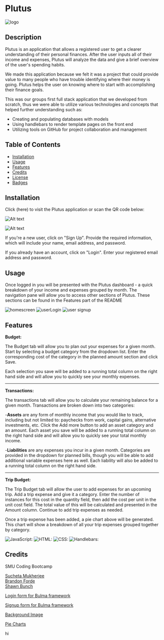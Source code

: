 # Plutus
<p align='center' width='80%'>

![logo](/public/asset/Plutus-logos.jpeg)
</p>

## Description

Plutus is an application that allows a registered user to get a clearer understanding of their personal finances. After the user inputs all of their income and expenses, Plutus will analyze the data and give a brief overview of the user's spending habits.

We made this application because we felt it was a project that could provide value to many people who have trouble identifying where their money is going. Plutus helps the user on knowing where to start with accomplishing their finance goals.

This was our groups first full stack application that we developed from scratch, thus we were able to utilize various technologies and concepts that helped further understanding such as:<br>

- Creating and populating databases with models<br>
- Using handlebars to render template pages on the front end<br>
- Utilizing tools on GitHub for project collaboration and management<br>

## Table of Contents

- [Installation](#installation)
- [Usage](#usage)
- [Features](#features)
- [Credits](#credits)
- [License](#license)
- [Badges](#badges)

## Installation

Click (here) to visit the Plutus application or scan the QR code below: <br>

![Alt text](/public/asset/PLUTUS.png)

![Alt text](/public/asset/Plutus_githubRepo.png)

If you're a new user, click on "Sign Up".
Provide the required information, which will include your name, email address, and password. <br>

If you already have an account, click on "Login".
Enter your registered email address and password.

## Usage

Once logged in you will be presented with the Plutus dashboard - a quick breakdown of your income and expenses grouped by month. The navigation pane will allow you to access other sections of Plutus. These sections can be found in the Features part of the README

![homescreen](/public/asset/homepageSrn.png)
![userLogin](/public/asset/userLogin.png)
![user signup](/public/asset/userSignup.png)

## Features

<b>Budget:</b>

The Budget tab will allow you to plan out your expenses for a given month. Start by selecting a budget category from the dropdown list. Enter the corresponding cost of the category in the planned amount section and click Save.

Each selection you save will be added to a running total column on the right hand side and will allow you to quickly see your monthly expenses.

---

<b>Transactions:</b>

The transactions tab will allow you to calculate your remaining balance for a given month. Transactions are broken down into two categories:

-<b>Assets</b> are any form of monthly income that you would like to track, including but not limited to: paychecks from work, capital gains, alternative investments, etc. Click the Add more button to add an asset category and an amount. Each asset you save will be added to a running total column on the right hand side and will allow you to quickly see your total monthly income.

-<b>Liabilities</b> are any expenses you incur in a given month. Categories are provided in the dropdown for planned bills, though you will be able to add additional variable expenses here as well. Each liability will also be added to a running total column on the right hand side.

---





<b>Trip Budget:</b>

The Trip Budget tab will allow the user to add expenses for an upcoming trip. Add a trip expense and give it a category. Enter the number of instances for this cost in the quantity field, then add the cost per unit in the unit cost field. The total value of this will be calculated and presented in the Amount column. Continue to add trip expenses as needed.

Once a trip expense has been added, a pie chart above will be generated. This chart will show a breakdown of all your trip expenses grouped together by category.

![JavaScript:](https://img.shields.io/badge/JavaScript-55.1%25-blue)
             ![HTML:](https://img.shields.io/badge/HTML-9.3%25-red)
             ![CSS:](https://img.shields.io/badge/CSS-1%25-purple)
             ![Handlebars:](https://img.shields.io/badge/handlebars-34.6%25-yellow)
## Credits

SMU Coding Bootcamp

[Sucheta Mukherjee](https://github.com/sucheta90)
<br>
[Brandon Forde](https://github.com/fordefam12)
<br>
[Shawn Bunch](https://github.com/shbunch)

[Login form for Bulma framework](https://frontendshape.com/post/bulma-css-login-form-page-example)<br>

[Signup form for Bulma framework](https://frontendshape.com/post/bulma-css-registration-form-page-example)<br>

[Background Image](https://unsplash.com/photos/SoT4-mZhyhE)

[Pie Charts](https://www.highcharts.com/demo#highcharts-demo-pie-charts)


hi
